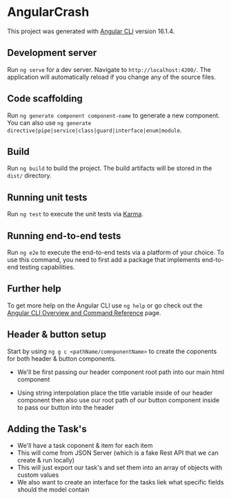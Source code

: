 # AngularCrash

This project was generated with [Angular CLI](https://github.com/angular/angular-cli) version 16.1.4.

## Development server

Run `ng serve` for a dev server. Navigate to `http://localhost:4200/`. The application will automatically reload if you change any of the source files.

## Code scaffolding

Run `ng generate component component-name` to generate a new component. You can also use `ng generate directive|pipe|service|class|guard|interface|enum|module`.

## Build

Run `ng build` to build the project. The build artifacts will be stored in the `dist/` directory.

## Running unit tests

Run `ng test` to execute the unit tests via [Karma](https://karma-runner.github.io).

## Running end-to-end tests

Run `ng e2e` to execute the end-to-end tests via a platform of your choice. To use this command, you need to first add a package that implements end-to-end testing capabilities.

## Further help

To get more help on the Angular CLI use `ng help` or go check out the [Angular CLI Overview and Command Reference](https://angular.io/cli) page.

## Header & button setup

Start by using `ng g c <pathName/comnponentName>` to create the coponents for both header & button components.

- We'll be first passing our header component root path into our main html component

- Using string interpolation place the title variable inside of our header component then also use our root path of our button component inside to pass our button into the header

## Adding the Task's

- We'll have a task coponent & item for each item 
- This will come from JSON Server (which is a fake Rest API that we can create & run locally)
- This will just export our task's and set them into an array of objects with custom values
- We also want to create an interface for the tasks liek what specific fields should the model contain 